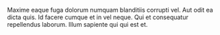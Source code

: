 Maxime eaque fuga dolorum numquam blanditiis corrupti vel.
Aut odit ea dicta quis.
Id facere cumque et in vel neque.
Qui et consequatur repellendus laborum.
Illum sapiente qui qui est et.